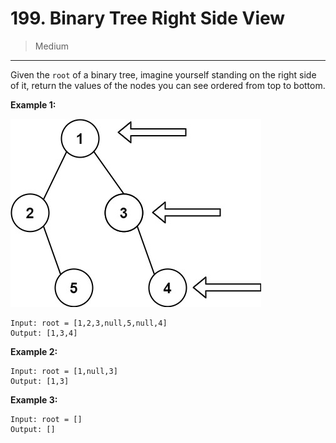 # 199. Binary Tree Right Side View

> Medium

------

Given the `root` of a binary tree, imagine yourself standing on the right side of it, return the values of the nodes you can see ordered from top to bottom.

**Example 1:**

![tree](images/tree.jpg)

```
Input: root = [1,2,3,null,5,null,4]
Output: [1,3,4]
```

**Example 2:**

```
Input: root = [1,null,3]
Output: [1,3]
```

**Example 3:**

```
Input: root = []
Output: []
```